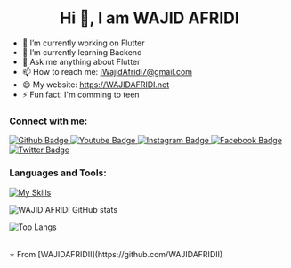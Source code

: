  <h1 align="center">Hi 👋, I am WAJID AFRIDI</h1>

- 🔭 I’m currently working on Flutter
- 🌱 I’m currently learning Backend
- 💬 Ask me anything about Flutter 
- 📫 How to reach me: IWajidAfridi7@gmail.com
- 😄 My website: https://WAJIDAFRIDI.net
- ⚡ Fun fact: I'm comming to teen
  
### Connect with me:
<div id="badges">
  <a href="https://github.com/WAJIDAFRIDII">
    <img src="https://img.shields.io/badge/Github-white?style=for-the-badge&logo=Github&logoColor=black" alt="Github Badge"/>
  </a>
  <a href="https://www.youtube.com/channel/@WAJIDAFRIDI-j5u">
    <img src="https://img.shields.io/badge/YouTube-red?style=for-the-badge&logo=youtube&logoColor=white" alt="Youtube Badge"/>
  </a>
   <a href="https://www.instagram.com/WAJIDAFRIDI.OFFICIAL">
    <img src="https://img.shields.io/badge/Instagram-purple?style=for-the-badge&logo=instagram&logoColor=white" alt="Instagram Badge"/>
  </a>
   <a href="https://fb.com/WAJID AFRIDI">
    <img src="https://img.shields.io/badge/Facebook-blue?style=for-the-badge&logo=facebook&logoColor=white" alt="Facebook Badge"/>
  </a>
   <a href="https://twitter.com/WAJID AFRIDI">
    <img src="https://img.shields.io/badge/Twitter-blue?style=for-the-badge&logo=twitter&logoColor=white" alt="Twitter Badge"/>
  </a>
</div>

### Languages and Tools:
[![My Skills](https://skillicons.dev/icons?i=flutter,dart,firebase,github,git,postman,figma,xd&perline=5)](https://skillicons.dev)

![WAJID AFRIDI GitHub stats](https://github-readme-stats.vercel.app/api?username=WAJIDAFRIDII&show_icons=true&theme=dark)

![Top Langs](https://github-readme-stats.vercel.app/api/top-langs/?username=WAJIDAFRIDII&theme=dark)


<br>
⭐️ From [WAJIDAFRIDII](https://github.com/WAJIDAFRIDII)
